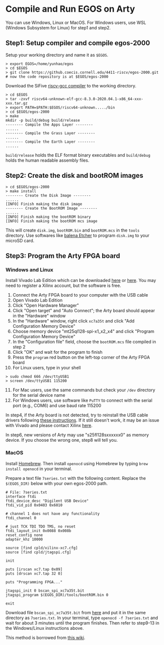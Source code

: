 # Compile and Run EGOS on Arty

You can use Windows, Linux or MacOS. For Windows users, use WSL (Windows Subsystem for Linux) for step1 and step2.

## Step1: Setup compiler and compile egos-2000

Setup your working directory and name it as `$EGOS`.

```shell
> export EGOS=/home/yunhao/egos
> cd $EGOS
> git clone https://github.coecis.cornell.edu/4411-riscv/egos-2000.git
# now the code repository is at $EGOS/egos-2000
```

Download the SiFive [riscv-gcc compiler](https://github.com/sifive/freedom-tools/releases/tag/v2020.04.0-Toolchain.Only) to the working directory.

```shell
> cd $EGOS
> tar -zxvf riscv64-unknown-elf-gcc-8.3.0-2020.04.1-x86_64-xxx-xxx.tar.gz
> export PATH=$PATH:$EGOS/riscv64-unknown...../bin
> cd $EGOS/egos-2000
> make
mkdir -p build/debug build/release
-------- Compile the Apps Layer --------
......
-------- Compile the Grass Layer --------
......
-------- Compile the Earth Layer --------
......
```


`build/release` holds the ELF format binary executables and `build/debug` holds the human readable assembly files.

## Step2: Create the disk and bootROM images

```shell
> cd $EGOS/egos-2000
> make install
-------- Create the Disk Image --------
......
[INFO] Finish making the disk image
-------- Create the BootROM Image --------
......
[INFO] Finish making the bootROM binary
[INFO] Finish making the bootROM mcs image
```

This will create `disk.img`, `bootROM.bin` and `bootROM.mcs` in the `tools` directory.
Use softwares like [balena Etcher](https://www.balena.io/etcher/) to program `disk.img` to your microSD card.

## Step3: Program the Arty FPGA board

### Windows and Linux
Install Vivado Lab Edition which can be downloaded [here](https://www.xilinx.com/support/download.html) or [here](https://drive.google.com/file/d/1VS6_mxb6yrAxdDtlXkHdB-8jg9CScacw/view?usp=sharing). You may need to register a Xilinx account, but the software is free.

1. Connect the Arty FPGA board to your computer with the USB cable
2. Open Vivado Lab Edition
3. Click "Open Hardware Manager"
4. Click "Open target" and "Auto Connect"; the Arty board should appear in the "Hardware" window
5. In the "Hardware" window, right click `xc7a35t` and click "Add Configuration Memory Device"
6. Choose memory device "mt25ql128-spi-x1_x2_x4" and click "Program Configuration Memory Device"
7. In the "Configuration file" field, choose the `bootROM.mcs` file compiled in step 2
8. Click "OK" and wait for the program to finish
9. Press the `program` red button on the left-top corner of the Arty FPGA board
10. For Linux users, type in your shell
```shell
> sudo chmod 666 /dev/ttyUSB1
> screen /dev/ttyUSB1 115200
```
11. For Mac users, use the same commands but check your `/dev` directory for the serial device name
12. For Windows users, use software like `PuTTY` to connect with the serial port (e.g., COM6) and use baud rate 115200

In step4, if the Arty board is not detected, try to reinstall the USB cable drivers following [these instructions](https://support.xilinx.com/s/article/59128?language=en_US). If it still doesn't work, it may be an issue with Vivado and please contact Xilinx [here](https://support.xilinx.com/s/topic/0TO2E000000YKXgWAO/programmable-logic-io-bootconfiguration?language=en_US).

In step6, new versions of Arty may use "s25fl128sxxxxxx0" as memory device. 
If you choose the wrong one, step8 will tell you.

### MacOS

Install [Homebrew](https://brew.sh/).
Then install `openocd` using Homebrew by typing `brew install openocd` in your terminal. 

Prepare a text file `7series.txt` with the following content. 
Replace the `$(EGOS_DIR)` below with your own egos-2000 path.

```
# File: 7series.txt
interface ftdi
ftdi_device_desc "Digilent USB Device"
ftdi_vid_pid 0x0403 0x6010

# channel 1 does not have any functionality
ftdi_channel 0

# just TCK TDI TDO TMS, no reset
ftdi_layout_init 0x0088 0x008b
reset_config none
adapter_khz 10000

source [find cpld/xilinx-xc7.cfg]
source [find cpld/jtagspi.cfg]

init

puts [irscan xc7.tap 0x09]
puts [drscan xc7.tap 32 0]  

puts "Programming FPGA..."

jtagspi_init 0 bscan_spi_xc7a35t.bit
jtagspi_program $(EGOS_DIR)/tools/bootROM.bin 0 

exit
```

Download file `bscan_spi_xc7a35t.bit` from [here](https://github.com/quartiq/bscan_spi_bitstreams/blob/master/bscan_spi_xc7a35t.bit) and put it in the same directory as `7series.txt`.
In your terminal, type `openocd -f 7series.txt` and wait for about 3 minutes until the program finishes.
Then refer to step9-13 in the Windows/Linux instructions above.

This method is borrowed from [this wiki](https://github.com/byu-cpe/BYU-Computing-Tutorials/wiki/Program-7-Series-FPGA-from-a-Mac-or-Linux-Without-Xilinx?_ga=2.208554260.708413845.1647041461-635131311.1640671103).
